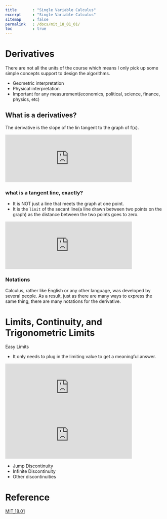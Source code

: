 ```yaml
---
title       : "Single Variable Calculus"
excerpt     : "Single Variable Calculus"
sitemap     : false
permalink   : /docs/mit_18_01_01/
toc         : true
---
```



# Derivatives

There are not all the units of the course which means I only pick up some simple concepts support to design the algorithms.

* Geometric interpretation
* Physical interpretation
* Important for any measurement(economics, political, science, finance, physics, etc)


## What is a derivatives?

The derivative is the slope of the lin tangent to the graph of f(x). 

<iframe src="https://hostux.social/@aisuko/109752557161015873/embed" class="mastodon-embed" style="max-width: 100%; border: 0" width="400" allowfullscreen="allowfullscreen"></iframe><script src="https://hostux.social/embed.js" async="async"></script>


### what is a tangent line, exactly?

* It is NOT just a line that meets the graph at one point.
* It is the `limit` of the secant line(a line drawn between two points on the graph) as the distance between the two points goes to zero.

<iframe src="https://hostux.social/@aisuko/109752635748365990/embed" class="mastodon-embed" style="max-width: 100%; border: 0" width="400" allowfullscreen="allowfullscreen"></iframe><script src="https://hostux.social/embed.js" async="async"></script>


### Notations

Calculus, rather like English or any other language, was developed by several people. As a result, just as there are many ways to express the same thing, there are many notations for the derivative.


# Limits, Continuity, and Trigonometric Limits
Easy Limits
* It only needs to plug in the limiting value to get a meaningful answer.


<iframe src="https://hostux.social/@aisuko/109752733120735251/embed" class="mastodon-embed" style="max-width: 100%; border: 0" width="400" allowfullscreen="allowfullscreen"></iframe><script src="https://hostux.social/embed.js" async="async"></script>


<iframe src="https://hostux.social/@aisuko/109752751469875677/embed" class="mastodon-embed" style="max-width: 100%; border: 0" width="400" allowfullscreen="allowfullscreen"></iframe><script src="https://hostux.social/embed.js" async="async"></script>

* Jump Discontinuity
* Infinite Discontinuity
* Other discontinuities

# Reference
[MIT_18.01](https://ocw.mit.edu/courses/18-01-single-variable-calculus-fall-2006/pages/syllabus/)
